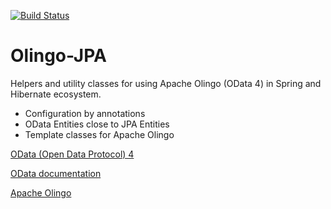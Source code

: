 [![Build Status](https://travis-ci.org/mat3e/olingo-jpa.svg?branch=master)](https://travis-ci.org/mat3e/olingo-jpa)

# Olingo-JPA
Helpers and utility classes for using Apache Olingo (OData 4) in Spring and Hibernate ecosystem.

* Configuration by annotations
* OData Entities close to JPA Entities
* Template classes for Apache Olingo

[OData (Open Data Protocol) 4](http://www.odata.org/)

[OData documentation](http://docs.oasis-open.org/odata/odata/v4.0/odata-v4.0-part1-protocol.html)

[Apache Olingo](https://olingo.apache.org/)
